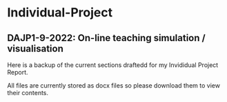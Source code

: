 # Individual-Project
## DAJP1-9-2022: On-line teaching simulation / visualisation

Here is a backup of the current sections draftedd for my Invididual Project Report.

All files are currently stored as docx files so please download them to view their contents.
